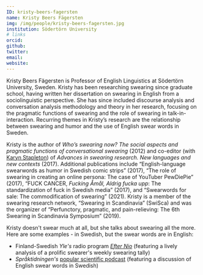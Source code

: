 ```yaml
---
ID: kristy-beers-fagersten
name: Kristy Beers Fägersten
img: /img/people/kristy-beers-fagersten.jpg
institution: Södertörn University
# links
orcid: 
github: 
twitter: 
email: 
website: 
---
```


Kristy Beers Fägersten is Professor of English Linguistics at Södertörn University, Sweden. Kristy has been researching swearing since graduate school, having written her dissertation on swearing in English from a sociolinguistic perspective. She has since included discourse analysis and conversation analysis methodology and theory in her research, focusing on the pragmatic functions of swearing and the role of swearing in talk-in-interaction. Recurring themes in Kristy’s research are the relationship between swearing and humor and the use of English swear words in Sweden. 

Kristy is the author of _Who’s swearing now? The social aspects and pragmatic functions of conversational swearing_ (2012) and co-editor (with [Karyn Stapleton](/who-we-are/#karyn-stapleton)) of _Advances in swearing research. New languages and new contexts_ (2017). Additional publications include “English-language swearwords as humor in Swedish comic strips” (2017), “The role of swearing in creating an online persona: The case of YouTuber PewDiePie” (2017), “FUCK CANCER, _Fucking Åmål, Aldrig fucka upp_: The standardization of fuck in Swedish media” (2017), and “Swearwords for sale: The commodification of swearing” (2021). Kristy is a member of the swearing research network, “Swearing in Scandinavia” (SwiSca) and was the organizer of “Perfunctory, pragmatic, and pain-relieving: The 6th Swearing in Scandinavia Symposium” (2019). 

Kristy doesn't swear much at all, but she talks about swearing all the more. Here are some examples - in Swedish, but the swear words are in English: 
* Finland-Swedish _Yle's_ radio program _[Efter Nio](https://arenan.yle.fi/audio/1-50659923)_ (featuring a lively analysis of a prolific swearer's weekly swearing tally)
* _Språktidningen's_ [popular scientific podcast](https://soundcloud.com/spraktidningen/engelska-svordomar-i-svenskan-spraktidningens-podd-avsnitt-10) (featuring a discussion of English swear words in Swedish)
